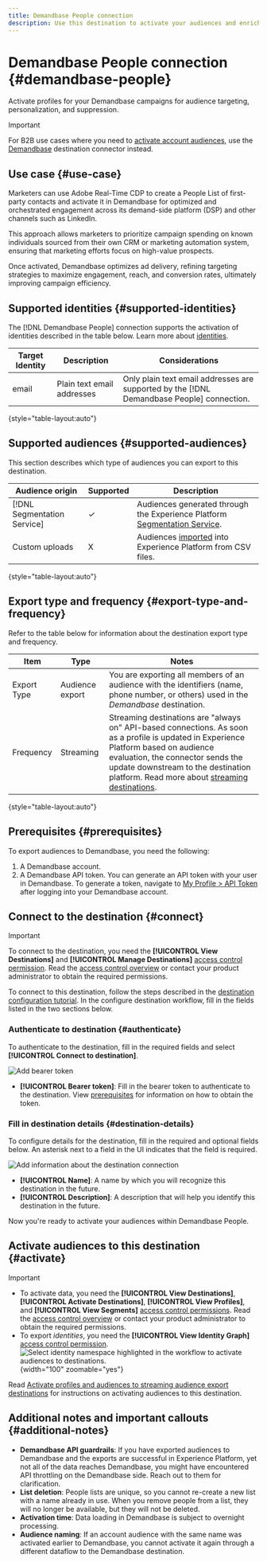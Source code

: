 ```yaml
---
title: Demandbase People connection
description: Use this destination to activate your audiences and enrich them with Demandbase third-party data, for other downstream use-cases in marketing and sales.
---
```


# Demandbase People connection {#demandbase-people}

Activate profiles for your Demandbase campaigns for audience targeting, personalization, and suppression.

>[!IMPORTANT]
>
>For B2B use cases where you need to [activate account audiences](../../ui/activate-account-audiences.md), use the [Demandbase](demandbase.md) destination connector instead.

## Use case {#use-case}

Marketers can use Adobe Real-Time CDP to create a People List of first-party contacts and activate it in Demandbase for optimized and orchestrated engagement across its demand-side platform (DSP) and other channels such as LinkedIn.

This approach allows marketers to prioritize campaign spending on known individuals sourced from their own CRM or marketing automation system, ensuring that marketing efforts focus on high-value prospects.

Once activated, Demandbase optimizes ad delivery, refining targeting strategies to maximize engagement, reach, and conversion rates, ultimately improving campaign efficiency.

## Supported identities {#supported-identities}

The [!DNL Demandbase People] connection supports the activation of identities described in the table below. Learn more about [identities](/help/identity-service/features/namespaces.md).

|Target Identity|Description|Considerations|
|---|---|---|
|email|Plain text email addresses | Only plain text email addresses are supported by the [!DNL Demandbase People] connection.|

{style="table-layout:auto"}

## Supported audiences {#supported-audiences}

This section describes which type of audiences you can export to this destination.

| Audience origin | Supported | Description | 
---------|----------|----------|
| [!DNL Segmentation Service] | ✓ | Audiences generated through the Experience Platform [Segmentation Service](../../../segmentation/home.md).|
| Custom uploads | X | Audiences [imported](../../../segmentation/ui/overview.md#import-audience) into Experience Platform from CSV files. |

{style="table-layout:auto"}

## Export type and frequency {#export-type-and-frequency} 

Refer to the table below for information about the destination export type and frequency.

| Item         | Type      | Notes                       |
|--------------|-----------|---------------------------|
| Export Type  | Audience export | You are exporting all members of an audience with the identifiers (name, phone number, or others) used in the *Demandbase* destination. |
| Frequency    | Streaming  | Streaming destinations are "always on" API-based connections. As soon as a profile is updated in Experience Platform based on audience evaluation, the connector sends the update downstream to the destination platform. Read more about [streaming destinations](/help/destinations/destination-types.md#streaming-destinations). |

{style="table-layout:auto"}

## Prerequisites {#prerequisites}

To export audiences to Demandbase, you need the following:

1. A Demandbase account.
2. A Demandbase API token. You can generate an API token with your user in Demandbase. To generate a token, navigate to [My Profile > API Token](https://web.demandbase.com/o/ad/at) after logging into your Demandbase account.

## Connect to the destination {#connect}

>[!IMPORTANT]
> 
>To connect to the destination, you need the **[!UICONTROL View Destinations]** and **[!UICONTROL Manage Destinations]** [access control permission](/help/access-control/home.md#permissions). Read the [access control overview](/help/access-control/ui/overview.md) or contact your product administrator to obtain the required permissions.

To connect to this destination, follow the steps described in the [destination configuration tutorial](../../ui/connect-destination.md). In the configure destination workflow, fill in the fields listed in the two sections below.

### Authenticate to destination {#authenticate}

To authenticate to the destination, fill in the required fields and select **[!UICONTROL Connect to destination]**.

![Add bearer token](../../assets/catalog/advertising/demandbase-people/bearer-token.png)

* **[!UICONTROL Bearer token]**: Fill in the bearer token to authenticate to the destination. View [prerequisites](#prerequisites) for information on how to obtain the token.

### Fill in destination details {#destination-details}

To configure details for the destination, fill in the required and optional fields below. An asterisk next to a field in the UI indicates that the field is required.

![Add information about the destination connection](../../assets/catalog/advertising/demandbase-people/name-and-description.png)

*  **[!UICONTROL Name]**: A name by which you will recognize this destination in the future.
*  **[!UICONTROL Description]**: A description that will help you identify this destination in the future.

Now you're ready to activate your audiences within Demandbase People.

## Activate audiences to this destination {#activate}

>[!IMPORTANT]
> 
>* To activate data, you need the **[!UICONTROL View Destinations]**, **[!UICONTROL Activate Destinations]**, **[!UICONTROL View Profiles]**, and **[!UICONTROL View Segments]** [access control permissions](/help/access-control/home.md#permissions). Read the [access control overview](/help/access-control/ui/overview.md) or contact your product administrator to obtain the required permissions.
>* To export *identities*, you need the **[!UICONTROL View Identity Graph]** [access control permission](/help/access-control/home.md#permissions). <br> ![Select identity namespace highlighted in the workflow to activate audiences to destinations.](/help/destinations/assets/overview/export-identities-to-destination.png "Select identity namespace highlighted in the workflow to activate audiences to destinations."){width="100" zoomable="yes"}

Read [Activate profiles and audiences to streaming audience export destinations](/help/destinations/ui/activate-segment-streaming-destinations.md) for instructions on activating audiences to this destination.

## Additional notes and important callouts {#additional-notes}

* **Demandbase API guardrails**: If you have exported audiences to Demandbase and the exports are successful in Experience Platform, yet not all of the data reaches Demandbase, you might have encountered API throttling on the Demandbase side. Reach out to them for clarification.
* **List deletion**: People lists are unique, so you cannot re-create a new list with a name already in use. When you remove people from a list, they will no longer be available, but they will not be deleted.
* **Activation time**: Data loading in Demandbase is subject to overnight processing.
* **Audience naming**: If an account audience with the same name was activated earlier to Demandbase, you cannot activate it again through a different dataflow to the Demandbase destination.
